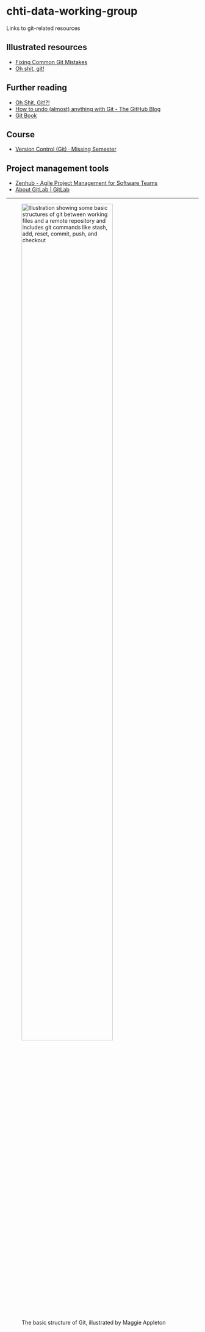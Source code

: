 # chti-data-working-group
Links to git-related resources

## Illustrated resources

- [Fixing Common Git Mistakes](https://maggieappleton.com/git-mistakes)
- [Oh shit, git!](https://wizardzines.com/zines/oh-shit-git/)

## Further reading

- [Oh Shit, Git!?!](https://ohshitgit.com/)
- [How to undo (almost) anything with Git - The GitHub Blog](https://github.blog/open-source/git/how-to-undo-almost-anything-with-git/)
- [Git Book](https://git-scm.com/book/en/v2)

## Course

- [Version Control (Git) · Missing Semester](https://missing.csail.mit.edu/2020/version-control/)

## Project management tools

- [Zenhub - Agile Project Management for Software Teams](https://www.zenhub.com/)
- [About GitLab | GitLab](https://about.gitlab.com/company/)

----

<figure>
  <img src="https://res.cloudinary.com/dg3gyk0gu/image/upload/c_scale,w_980/v1590015687/maggieappleton.com/git-mistakes/FixGitMistakes_3.png" alt="Illustration showing some basic structures of git between working files and a remote repository and includes git commands like stash, add, reset, commit, push, and checkout" width="75%"/>
  <figcaption>The basic structure of Git, illustrated by Maggie Appleton</figcaption>
</figure>
